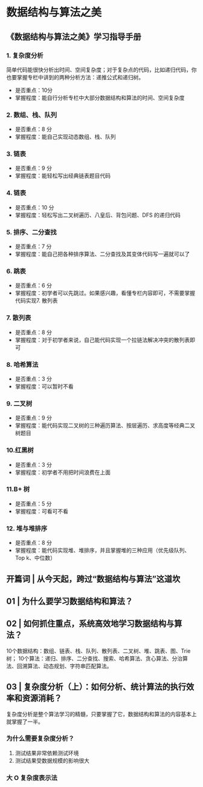 # 数据结构与算法之美 #

## 《数据结构与算法之美》学习指导手册 ##

### 1. 复杂度分析 ###

简单代码能很快分析出时间、空间复杂度；对于复杂点的代码，比如递归代码，你也要掌握专栏中讲到的两种分析方法：递推公式和递归树。

* 是否重点：10分
* 掌握程度：能自行分析专栏中大部分数据结构和算法的时间、空间复杂度

### 2. 数组、栈、队列 ###

* 是否重点：8 分
* 掌握程度：能自己实现动态数组、栈、队列

### 3. 链表 ###

* 是否重点：9 分
* 掌握程度：能轻松写出经典链表题目代码

### 4. 链表 ###

* 是否重点：10 分
* 掌握程度：轻松写出二叉树遍历、八皇后、背包问题、DFS 的递归代码

### 5. 排序、二分查找 ###

* 是否重点：7 分
* 掌握程度：能自己把各种排序算法、二分查找及其变体代码写一遍就可以了

### 6. 跳表 ###

* 是否重点：6 分
* 掌握程度：初学者可以先跳过。如果感兴趣，看懂专栏内容即可，不需要掌握代码实现7. 散列表

### 7. 散列表 ###

* 是否重点：8 分
* 掌握程度：对于初学者来说，自己能代码实现一个拉链法解决冲突的散列表即可

### 8. 哈希算法 ###

* 是否重点：3 分
* 掌握程度：可以暂时不看

### 9. 二叉树 ###

* 是否重点：9 分
* 掌握程度：能代码实现二叉树的三种遍历算法、按层遍历、求高度等经典二叉树题目

### 10.红黑树 ###

* 是否重点：3 分
* 掌握程度：初学者不用把时间浪费在上面

### 11.B+ 树 ###

* 是否重点：5 分
* 掌握程度：可看可不看

### 12. 堆与堆排序 ###

* 是否重点：8 分
* 掌握程度：能代码实现堆、堆排序，并且掌握堆的三种应用（优先级队列、Top k、中位数）

## 开篇词 | 从今天起，跨过“数据结构与算法”这道坎 ##

## 01 | 为什么要学习数据结构和算法？ ##

## 02 | 如何抓住重点，系统高效地学习数据结构与算法？ ##

10个数据结构：数组、链表、栈、队列、散列表、二叉树、堆、跳表、图、Trie 树；
10个算法：递归、排序、二分查找、搜索、哈希算法、贪心算法、分治算法、回溯算法、动态规划、字符串匹配算法。

## 03 | 复杂度分析（上）：如何分析、统计算法的执行效率和资源消耗？ ##

复杂度分析是整个算法学习的精髓，只要掌握了它，数据结构和算法的内容基本上就掌握了一半。

### 为什么需要复杂度分析？ ###

1. 测试结果非常依赖测试环境
2. 测试结果受数据规模的影响很大

### 大 O 复杂度表示法 ###

